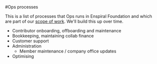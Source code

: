 #Ops processes

This is a list of processes that Ops runs in Enspiral Foundation and which are part of our [scope of work](ops-scope.md). We'll build this up over time.

- Contributor onboarding, offboarding and maintenance
- Bookkeeping, maintaining collab finance
- Customer support
- Administration
  - Member maintenance / company office updates  
- Optimising

